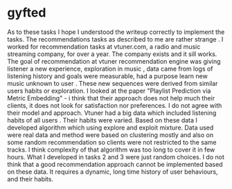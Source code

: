 # gyfted

As to these tasks I hope I understood the writeup correctly to implement the tasks. 
The recommendations tasks as described to me are rather strange . I worked for recommendation tasks at vtuner.com, a radio and music streaming company, for over a year. The company exists and it sill works.
The goal of recommendation at vtuner recommendation engine was giving listener a new experience, exploration in music , data came from logs of listening history and goals were measurable, had a purpose learn new music unknown to user . These new sequences were derived from similar users habits or exploration. I looked at the paper "Playlist Prediction via Metric Embedding" - i think that their approach does not help much their clients, it does not look for satisfaction nor preferences. I do not agree with their model and approach. Vtuner had a big data which included listening habits of all users . Their habits were varied. Based on these data I developed algorithm which using explore and exploit mixture. Data used were real data and method were based on clustering mostly and also on some random recommendation so clients were not restricted to the same tracks. I think complexity of that algorithm was too long to cover it in few hours. 
What I developed in tasks 2 and 3 were just random choices. I do not think that a good recommendation approach cannot be implemented based on these data. It requires a dynamic, long time history of user behaviours, and their habits.


